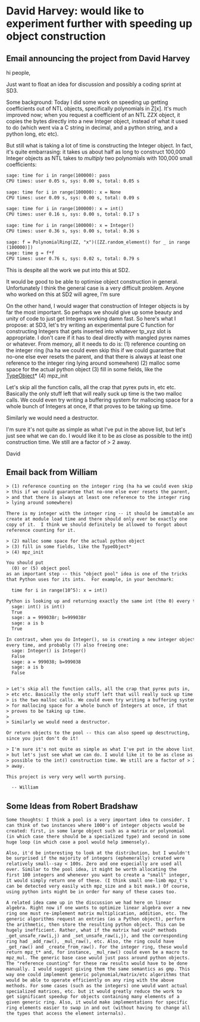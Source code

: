 

# David Harvey: would like to experiment further with speeding up object construction


## Email announcing the project from David Harvey

hi people, 

Just want to float an idea for discussion and possibly a coding   sprint at SD3. 

Some background: Today I did some work on speeding up getting   coefficients out of NTL objects, specifically polynomials in Z[x].   It's much improved now; when you request a coefficient of an NTL ZZX   object, it copies the bytes directly into a new Integer object,   instead of what it used to do (which went via a C string in decimal,   and a python string, and a python long, etc etc). 

But still what is taking a lot of time is constructing the Integer   object. In fact, it's quite embarrasing: it takes us about half as   long to construct 100,000 Integer objects as NTL takes to *multiply*   two polynomials with 100,000 small coefficients: 
```txt
sage: time for i in range(100000): pass
CPU times: user 0.05 s, sys: 0.00 s, total: 0.05 s
 
sage: time for i in range(100000): x = None
CPU times: user 0.09 s, sys: 0.00 s, total: 0.09 s
 
sage: time for i in range(100000): x = int()
CPU times: user 0.16 s, sys: 0.00 s, total: 0.17 s
 
sage: time for i in range(100000): x = Integer()
CPU times: user 0.36 s, sys: 0.00 s, total: 0.36 s
 
sage: f = PolynomialRing(ZZ, "x")([ZZ.random_element() for _ in range 
(100000)])
sage: time g = f*f
CPU times: user 0.76 s, sys: 0.02 s, total: 0.79 s
```
This is despite all the work we put into this at SD2. 

It would be good to be able to optimise object construction in   general. Unfortunately I think the general case is a very difficult   problem. Anyone who worked on this at SD2 will agree, I'm sure  

On the other hand, I would wager that construction of Integer objects   is by far the most important. So perhaps we should give up some   beauty and unity of code to just get Integers working damn fast. So   here's what I propose: at SD3, let's try writing an experimental pure   C function for constructing Integers that gets inserted into whatever   tp_xyz slot is appropriate. I don't care if it has to deal directly   with mangled pyrex names or whatever. From memory, all it needs to do   is: (1) reference counting on the integer ring (ha ha we could even skip   this if we could guarantee that no-one else ever resets the parent,   and that there is always at least one reference to the integer ring   lying around somewhere) (2) malloc some space for the actual python object (3) fill in some fields, like the <a href="/TypeObject">TypeObject</a>* (4) mpz_init 

Let's skip all the function calls, all the crap that pyrex puts in,   etc etc. Basically the only stuff left that will really suck up time   is the two malloc calls. We could even try writing a buffering system   for mallocing space for a whole bunch of Integers at once, if that   proves to be taking up time. 

Similarly we would need a destructor. 

I'm sure it's not quite as simple as what I've put in the above list,   but let's just see what we can do. I would like it to be as close as   possible to the int() construction time. We still are a factor of > 2   away. 

David 


## Email back from William


```txt
> (1) reference counting on the integer ring (ha ha we could even skip
> this if we could guarantee that no-one else ever resets the parent,
> and that there is always at least one reference to the integer ring
> lying around somewhere)

There is my integer with the integer ring -- it should be immutable and
create at module load time and there should only ever be exactly one
copy of it.  I think we should definitely be allowed to forgot about
reference counting for it. 

> (2) malloc some space for the actual python object
> (3) fill in some fields, like the TypeObject*
> (4) mpz_init

You should put 
  (0) or (5) object pool
as an important step -- this "object pool" idea is one of the tricks
that Python uses for its ints.  For example, in your benchmark:

  time for i in range(10^5): x = int()

Python is looking up and returning exactly the same int (the 0) every time:
  sage: int() is int()
  True
  sage: a = 999038r; b=999038r
  sage: a is b
  True

In contrast, when you do Integer(), so is creating a new integer object
every time, and probably (?) also freeing one:
  sage: Integer() is Integer()
  False
  sage: a = 999038; b=999038
  sage: a is b
  False


> Let's skip all the function calls, all the crap that pyrex puts in,
> etc etc. Basically the only stuff left that will really suck up time
> is the two malloc calls. We could even try writing a buffering system
> for mallocing space for a whole bunch of Integers at once, if that
> proves to be taking up time.
>
> Similarly we would need a destructor.

Or return objects to the pool -- this can also speed up desctructing,
since you just don't do it!

> I'm sure it's not quite as simple as what I've put in the above list,
> but let's just see what we can do. I would like it to be as close as
> possible to the int() construction time. We still are a factor of > 2
> away.

This project is very very well worth pursing. 

  -- William
```

## Some Ideas from Robert Bradshaw


```txt
Some thoughts: I think a pool is a very important idea to consider. I
can think of two instances where 1000's of integer objects would be
created: first, in some large object such as a matrix or polynomial
(in which case there should be a specialized type) and second in some
huge loop (in which case a pool would help immensely).

Also, it'd be interesting to look at the distribution, but I wouldn't
be surprised if the majority of integers (ephemerally) created were
relatively small--say < 100s. Zero and one especially are used all
over. Similar to the pool idea, it might be worth allocating the
first 100 integers and whenever you want to create a "small" integer,
it would simply return one of these. (I think small one-limb mpz_t's
can be detected very easily with mpz_size and a bit mask.) Of course,
using python ints might be in order for many of these cases too.

A related idea came up in the discussion we had here on linear
algebra. Right now if one wants to optimize linear algebra over a new
ring one must re-implement matrix multiplication, addition, etc. The
generic algorithms request an entries (as a Python object), perform
the arithmetic, then store the resulting python object. This can be
hugely inefficient. Rather, what if the matrix had void* methods
_get_unsafe_raw(i,j) and _set_unsafe_raw(i,j), and the corresponding
ring had _add_raw(), _mul_raw(), etc. Also, the ring could have
_get_raw() and _create_from_raw(). For the integer ring, these would
return mpz_t* and, for instance, _mul_raw() could even be a macro to
mpz_mul. The generic base case would just pass around python objects.
The "reference counting" for these raw results would have to be done
manually. I would suggest giving them the same semantics as gmp. This
way one could implement generic polynomial/matrix/etc algorithms that
would be able to operate efficiently on any ring with the above
methods. For some cases (such as the integers) one would want actual
specialized matrices, etc. but it would greatly reduce the work to
get significant speedup for objects containing many elements of a
given generic ring. Also, it would make implementations for specific
ring elements easier to swap in and out (without having to change all
the types that access the element internals).
```